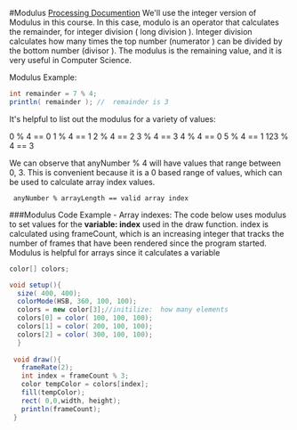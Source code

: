 #Modulus
[Processing Documention](https://processing.org/reference/modulo.html)
We'll use the integer version of Modulus in this course.  In this case, modulo is an operator that calculates the remainder, for integer division ( long division ).  Integer division calculates how many times the top number (numerator ) can be divided by the bottom number (divisor ).  The modulus is the remaining value, and it is very useful in Computer Science.

Modulus Example:  

```java
int remainder = 7 % 4;
println( remainder ); //  remainder is 3
```



It's helpful to list out the modulus for a variety of values:  

   0 % 4 == 0
   1 % 4 == 1
   2 % 4 == 2
   3 % 4 == 3
   4 % 4 == 0
   5 % 4 == 1
   123 % 4 == 3
   
  We can observe that anyNumber % 4 will have values that range between 0, 3.   This is convenient because it is a 0 based range of values, which can be used to calculate array index values.
  
     anyNumber % arrayLength == valid array index   


###Modulus Code Example - Array indexes: 
The code below uses modulus to set values for the **variable: index** used in the draw function.  index is calculated using frameCount, which is an increasing integer that tracks the number of frames that have been rendered since the program started.  Modulus is helpful for arrays since it calculates a variable 


```java
color[] colors;

void setup(){
  size( 400, 400);
  colorMode(HSB, 360, 100, 100);
  colors = new color[3];//initilize:  how many elements
  colors[0] = color( 100, 100, 100);
  colors[1] = color( 200, 100, 100);
  colors[2] = color( 300, 100, 100);
  }
  
 void draw(){
   frameRate(2);
   int index = frameCount % 3;
   color tempColor = colors[index];
   fill(tempColor);
   rect( 0,0,width, height);
   println(frameCount);
 }
```


